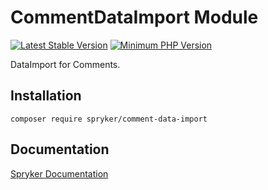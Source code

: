 # CommentDataImport Module
[![Latest Stable Version](https://poser.pugx.org/spryker/comment-data-import/v/stable.svg)](https://packagist.org/packages/spryker/comment-data-import)
[![Minimum PHP Version](https://img.shields.io/badge/php-%3E%3D%208.0-8892BF.svg)](https://php.net/)

DataImport for Comments.

## Installation

```
composer require spryker/comment-data-import
```

## Documentation

[Spryker Documentation](https://docs.spryker.com)
